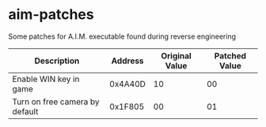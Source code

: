 # aim-patches
Some patches for A.I.M. executable found during reverse engineering

| Description                    | Address | Original Value | Patched Value |
|--------------------------------|---------|----------------|---------------|
| Enable WIN key in game         | 0x4A40D | 10             | 00            |
| Turn on free camera by default | 0x1F805 | 00             | 01            |

